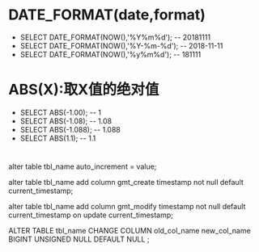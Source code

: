 
# DATE_FORMAT(date,format)

*   SELECT DATE_FORMAT(NOW(),'%Y%m%d'); -- 20181111
*   SELECT DATE_FORMAT(NOW(),'%Y-%m-%d'); -- 2018-11-11
*   SELECT DATE_FORMAT(NOW(),'%y%m%d'); -- 181111

# ABS(X):取X值的绝对值


*   SELECT ABS(-1.00); -- 1
*   SELECT ABS(-1.08); -- 1.08
*   SELECT ABS(-1.088); -- 1.088
*   SELECT ABS(1.1); -- 1.1


# 

alter table tbl_name auto_increment = value;

alter table tbl_name add column gmt_create timestamp not null default current_timestamp;

alter table tbl_name add column gmt_modify timestamp not null default current_timestamp on update current_timestamp;


ALTER TABLE tbl_name CHANGE COLUMN old_col_name new_col_name BIGINT UNSIGNED NULL DEFAULT NULL ;






